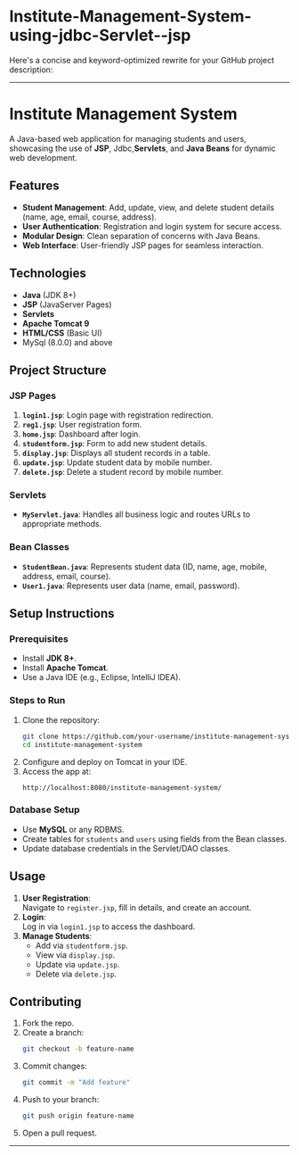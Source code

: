 # Institute-Management-System-using-jdbc-Servlet--jsp
Here's a concise and keyword-optimized rewrite for your GitHub project description:  

---

# Institute Management System  
A Java-based web application for managing students and users, showcasing the use of **JSP**, Jdbc,**Servlets**, and **Java Beans** for dynamic web development.  

## Features  
- **Student Management**: Add, update, view, and delete student details (name, age, email, course, address).  
- **User Authentication**: Registration and login system for secure access.  
- **Modular Design**: Clean separation of concerns with Java Beans.  
- **Web Interface**: User-friendly JSP pages for seamless interaction.  

## Technologies  
- **Java** (JDK 8+)  
- **JSP** (JavaServer Pages)  
- **Servlets**  
- **Apache Tomcat 9**  
- **HTML/CSS** (Basic UI)
- MySql (8.0.0) and above

## Project Structure  
### **JSP Pages**  
1. **`login1.jsp`**: Login page with registration redirection.  
2. **`reg1.jsp`**: User registration form.  
3. **`home.jsp`**: Dashboard after login.  
4. **`studentform.jsp`**: Form to add new student details.  
5. **`display.jsp`**: Displays all student records in a table.  
6. **`update.jsp`**: Update student data by mobile number.  
7. **`delete.jsp`**: Delete a student record by mobile number.  

### **Servlets**  
- **`MyServlet.java`**: Handles all business logic and routes URLs to appropriate methods.  

### **Bean Classes**  
- **`StudentBean.java`**: Represents student data (ID, name, age, mobile, address, email, course).  
- **`User1.java`**: Represents user data (name, email, password).  

## Setup Instructions  
### **Prerequisites**  
- Install **JDK 8+**.  
- Install **Apache Tomcat**.  
- Use a Java IDE (e.g., Eclipse, IntelliJ IDEA).  

### **Steps to Run**  
1. Clone the repository:  
   ```bash  
   git clone https://github.com/your-username/institute-management-system.git  
   cd institute-management-system  
   ```  
2. Configure and deploy on Tomcat in your IDE.  
3. Access the app at:  
   ```  
   http://localhost:8080/institute-management-system/  
   ```  

### **Database Setup**  
- Use **MySQL** or any RDBMS.  
- Create tables for `students` and `users` using fields from the Bean classes.  
- Update database credentials in the Servlet/DAO classes.  

## Usage  
1. **User Registration**:  
   Navigate to `register.jsp`, fill in details, and create an account.  
2. **Login**:  
   Log in via `login1.jsp` to access the dashboard.  
3. **Manage Students**:  
   - Add via `studentform.jsp`.  
   - View via `display.jsp`.  
   - Update via `update.jsp`.  
   - Delete via `delete.jsp`.  

## Contributing  
1. Fork the repo.  
2. Create a branch:  
   ```bash  
   git checkout -b feature-name  
   ```  
3. Commit changes:  
   ```bash  
   git commit -m "Add feature"  
   ```  
4. Push to your branch:  
   ```bash  
   git push origin feature-name  
   ```  
5. Open a pull request.  



--- 

